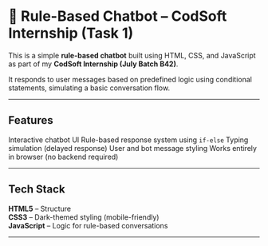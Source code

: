 # 🤖 Rule-Based Chatbot – CodSoft Internship (Task 1)

This is a simple **rule-based chatbot** built using HTML, CSS, and JavaScript as part of my **CodSoft Internship (July Batch B42)**.

It responds to user messages based on predefined logic using conditional statements, simulating a basic conversation flow.

---

##  Features

 Interactive chatbot UI
 Rule-based response system using `if-else`
 Typing simulation (delayed response)
 User and bot message styling
 Works entirely in browser (no backend required)

---

##  Tech Stack

 **HTML5** – Structure  
 **CSS3** – Dark-themed styling (mobile-friendly)  
 **JavaScript** – Logic for rule-based conversations

---
